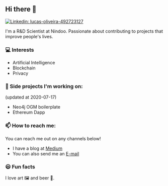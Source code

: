 ## Hi there 👋

[![Linkedin: lucas-oliveira-492723127](https://img.shields.io/badge/-Lucas%20Olivera-blue?style=flat-square&logo=Linkedin&logoColor=white&link=https://www.linkedin.com/in/lucas-oliveira-492723127/)](https://www.linkedin.com/in/lucas-oliveira-492723127/)

I'm a R&D Scientist at Nindoo. Passionate about contributing to projects that improve people's lives.

### 💻 Interests

- Artificial Intelligence
- Blockchain
- Privacy

### 🔭 Side projects I'm working on:
(updated at 2020-07-17)

- Neo4j OGM boilerplate
- Ethereum Dapp

### 📫 How to reach me:

You can reach me out on any channels below!

- I have a blog at [Medium](https://medium.com/@lucasoliveiras)
- You can also send me an [E-mail](oliveirasp6@gmail.com)

### 😃 Fun facts

I love art 🖼️ and beer 🍺.
